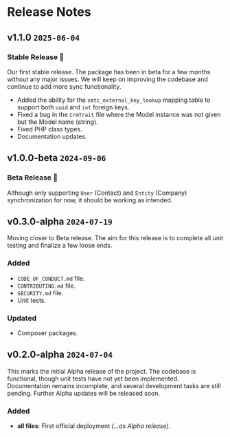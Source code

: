 # Release Notes

## v1.1.0 `2025-06-04`

### Stable Release 🚀

Our first stable release. The package has been in beta for a few months without any major issues. We will keep on improving the codebase and continue to add more sync functionality.

- Added the ability for the `smtc_external_key_lookup` mapping table to support both `uuid` and `int` foreign keys.
- Fixed a bug in the `CrmTrait` file where the Model instance was not given but the Model name (string).
- Fixed PHP class types.
- Documentation updates.

## v1.0.0-beta `2024-09-06`

### Beta Release 🥳

Although only supporting `User` (Contact) and `Entity` (Company) synchronization for now, it should be working as intended.

## v0.3.0-alpha `2024-07-19`

Moving closer to Beta release. The aim for this release is to complete all unit testing and finalize a few loose ends.

### Added

-   `CODE_OF_CONDUCT.md` file.
-   `CONTRIBUTING.md` file.
-   `SECURITY.md` file.
-   Unit tests.

### Updated

-   Composer packages.

## v0.2.0-alpha `2024-07-04`

This marks the initial Alpha release of the project. The codebase is functional, though unit tests have not yet been implemented. Documentation remains incomplete, and several development tasks are still pending. Further Alpha updates will be released soon.

### Added

-   **all files**: First official deployment _(...as Alpha release)_.
